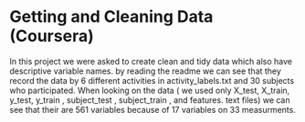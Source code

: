 # Getting and Cleaning Data (Coursera)
In this project we were asked to create clean and tidy data which also have descriptive variable names.
by reading the readme we can see that they record the data by 6 different activities in activity_labels.txt and 30 subjects who participated.
When looking on the data ( we used only X_test, X_train, y_test, y_train , subject_test , subject_train , and features. text files) we can see that their are 561 variables because of 17 variables on 33 measurments.
